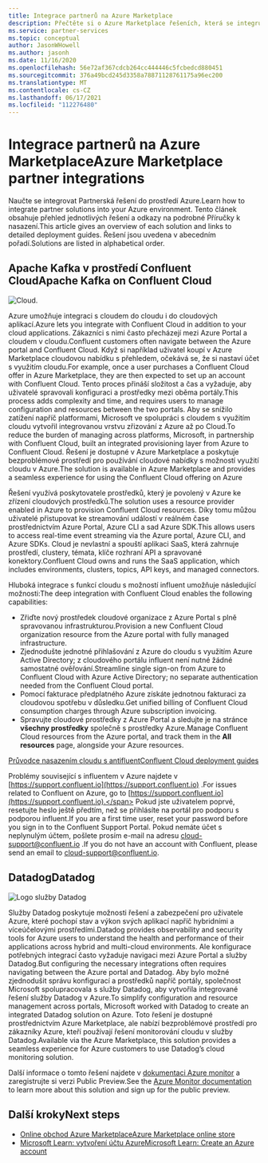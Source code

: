 ```yaml
---
title: Integrace partnerů na Azure Marketplace
description: Přečtěte si o Azure Marketplace řešeních, která se integrují s prostředím Azure, a získejte odkaz na Příručky k nasazení od partnerů Microsoftu.
ms.service: partner-services
ms.topic: conceptual
author: JasonWHowell
ms.author: jasonh
ms.date: 11/16/2020
ms.openlocfilehash: 56e72af367cdcb264cc444446c5fcbedcd880451
ms.sourcegitcommit: 376a49bcd245d3358a78871128761175a96ec200
ms.translationtype: MT
ms.contentlocale: cs-CZ
ms.lasthandoff: 06/17/2021
ms.locfileid: "112276480"
---
```

# <a name="azure-marketplace-partner-integrations"></a><span data-ttu-id="9997e-103">Integrace partnerů na Azure Marketplace</span><span class="sxs-lookup"><span data-stu-id="9997e-103">Azure Marketplace partner integrations</span></span>

<span data-ttu-id="9997e-104">Naučte se integrovat Partnerská řešení do prostředí Azure.</span><span class="sxs-lookup"><span data-stu-id="9997e-104">Learn how to integrate partner solutions into your Azure environment.</span></span> <span data-ttu-id="9997e-105">Tento článek obsahuje přehled jednotlivých řešení a odkazy na podrobné Příručky k nasazení.</span><span class="sxs-lookup"><span data-stu-id="9997e-105">This article gives an overview of each solution and links to detailed deployment guides.</span></span> <span data-ttu-id="9997e-106">Řešení jsou uvedena v abecedním pořadí.</span><span class="sxs-lookup"><span data-stu-id="9997e-106">Solutions are listed in alphabetical order.</span></span> 

## <a name="apache-kafka-on-confluent-cloud"></a><span data-ttu-id="9997e-107">Apache Kafka v prostředí Confluent Cloud</span><span class="sxs-lookup"><span data-stu-id="9997e-107">Apache Kafka on Confluent Cloud</span></span>

![Cloud.](./media/partners/confluent-cloud.png)

<span data-ttu-id="9997e-109">Azure umožňuje integraci s cloudem do cloudu i do cloudových aplikací.</span><span class="sxs-lookup"><span data-stu-id="9997e-109">Azure lets you integrate with Confluent Cloud in addition to your cloud applications.</span></span> <span data-ttu-id="9997e-110">Zákazníci s nimi často přecházejí mezi Azure Portal a cloudem v cloudu.</span><span class="sxs-lookup"><span data-stu-id="9997e-110">Confluent customers often navigate between the Azure portal and Confluent Cloud.</span></span> <span data-ttu-id="9997e-111">Když si například uživatel koupí v Azure Marketplace cloudovou nabídku s přehledem, očekává se, že si nastaví účet s využitím cloudu.</span><span class="sxs-lookup"><span data-stu-id="9997e-111">For example, once a user purchases a Confluent Cloud offer in Azure Marketplace, they are then expected to set up an account with Confluent Cloud.</span></span> <span data-ttu-id="9997e-112">Tento proces přináší složitost a čas a vyžaduje, aby uživatelé spravovali konfiguraci a prostředky mezi oběma portály.</span><span class="sxs-lookup"><span data-stu-id="9997e-112">This process adds complexity and time, and requires users to manage configuration and resources between the two portals.</span></span> <span data-ttu-id="9997e-113">Aby se snížilo zatížení napříč platformami, Microsoft ve spolupráci s cloudem s využitím cloudu vytvořil integrovanou vrstvu zřizování z Azure až po Cloud.</span><span class="sxs-lookup"><span data-stu-id="9997e-113">To reduce the burden of managing across platforms, Microsoft, in partnership with Confluent Cloud, built an integrated provisioning layer from Azure to Confluent Cloud.</span></span> <span data-ttu-id="9997e-114">Řešení je dostupné v Azure Marketplace a poskytuje bezproblémové prostředí pro používání cloudové nabídky s možností využití cloudu v Azure.</span><span class="sxs-lookup"><span data-stu-id="9997e-114">The solution is available in Azure Marketplace and  provides a seamless experience for using the Confluent Cloud offering on Azure</span></span>

<span data-ttu-id="9997e-115">Řešení využívá poskytovatele prostředků, který je povolený v Azure ke zřízení cloudových prostředků.</span><span class="sxs-lookup"><span data-stu-id="9997e-115">The solution uses a resource provider enabled in Azure to provision Confluent Cloud resources.</span></span> <span data-ttu-id="9997e-116">Díky tomu můžou uživatelé přistupovat ke streamování událostí v reálném čase prostřednictvím Azure Portal, Azure CLI a sad Azure SDK.</span><span class="sxs-lookup"><span data-stu-id="9997e-116">This allows users to access real-time event streaming via the Azure portal, Azure CLI, and Azure SDKs.</span></span> <span data-ttu-id="9997e-117">Cloud je nevlastní a spouští aplikaci SaaS, která zahrnuje prostředí, clustery, témata, klíče rozhraní API a spravované konektory.</span><span class="sxs-lookup"><span data-stu-id="9997e-117">Confluent Cloud owns and runs the SaaS application, which includes environments, clusters, topics, API keys, and managed connectors.</span></span>

<span data-ttu-id="9997e-118">Hluboká integrace s funkcí cloudu s možností influent umožňuje následující možnosti:</span><span class="sxs-lookup"><span data-stu-id="9997e-118">The deep integration with Confluent Cloud enables the following capabilities:</span></span>

- <span data-ttu-id="9997e-119">Zřiďte nový prostředek cloudové organizace z Azure Portal s plně spravovanou infrastrukturou.</span><span class="sxs-lookup"><span data-stu-id="9997e-119">Provision a new Confluent Cloud organization resource from the Azure portal with fully managed infrastructure.</span></span>
- <span data-ttu-id="9997e-120">Zjednodušte jednotné přihlašování z Azure do cloudu s využitím Azure Active Directory; z cloudového portálu influent není nutné žádné samostatné ověřování.</span><span class="sxs-lookup"><span data-stu-id="9997e-120">Streamline single sign-on from Azure to Confluent Cloud with Azure Active Directory; no separate authentication needed from the Confluent Cloud portal.</span></span>
- <span data-ttu-id="9997e-121">Pomocí fakturace předplatného Azure získáte jednotnou fakturaci za cloudovou spotřebu v důsledku.</span><span class="sxs-lookup"><span data-stu-id="9997e-121">Get unified billing of Confluent Cloud consumption charges through Azure subscription invoicing.</span></span>
- <span data-ttu-id="9997e-122">Spravujte cloudové prostředky z Azure Portal a sledujte je na stránce **všechny prostředky** společně s prostředky Azure.</span><span class="sxs-lookup"><span data-stu-id="9997e-122">Manage Confluent Cloud resources from the Azure portal, and track them in the **All resources** page, alongside your Azure resources.</span></span>

[<span data-ttu-id="9997e-123">Průvodce nasazením cloudu s antifluent</span><span class="sxs-lookup"><span data-stu-id="9997e-123">Confluent Cloud deployment guides</span></span>](https://docs.confluent.io/current/cloud/marketplace/index.html)

<span data-ttu-id="9997e-124">Problémy související s influentem v Azure najdete v [https://support.confluent.io](https://support.confluent.io) .</span><span class="sxs-lookup"><span data-stu-id="9997e-124">For issues related to Confluent on Azure, go to [https://support.confluent.io](https://support.confluent.io).</span></span> <span data-ttu-id="9997e-125">Pokud jste uživatelem poprvé, resetujte heslo ještě předtím, než se přihlásíte na portál pro podporu s podporou influent.</span><span class="sxs-lookup"><span data-stu-id="9997e-125">If you are a first time user, reset your password before you sign in to the Confluent Support Portal.</span></span> <span data-ttu-id="9997e-126">Pokud nemáte účet s neplynulým účtem, pošlete prosím e-mail na adresu [cloud-support@confluent.io](mailto:cloud-support@confluent.io) .</span><span class="sxs-lookup"><span data-stu-id="9997e-126">If you do not have an account with Confluent, please send an email to [cloud-support@confluent.io](mailto:cloud-support@confluent.io).</span></span>

## <a name="datadog"></a><span data-ttu-id="9997e-127">Datadog</span><span class="sxs-lookup"><span data-stu-id="9997e-127">Datadog</span></span>

![Logo služby Datadog](./media/partners/datadog.png)

<span data-ttu-id="9997e-129">Služby Datadog poskytuje možnosti řešení a zabezpečení pro uživatele Azure, které pochopí stav a výkon svých aplikací napříč hybridními a víceúčelovými prostředími.</span><span class="sxs-lookup"><span data-stu-id="9997e-129">Datadog provides observability and security tools for Azure users to understand the health and performance of their applications across hybrid and multi-cloud environments.</span></span> <span data-ttu-id="9997e-130">Ale konfigurace potřebných integrací často vyžaduje navigaci mezi Azure Portal a služby Datadog.</span><span class="sxs-lookup"><span data-stu-id="9997e-130">But configuring the necessary integrations often requires navigating between the Azure portal and Datadog.</span></span> <span data-ttu-id="9997e-131">Aby bylo možné zjednodušit správu konfigurací a prostředků napříč portály, společnost Microsoft spolupracovala s služby Datadog, aby vytvořila integrované řešení služby Datadog v Azure.</span><span class="sxs-lookup"><span data-stu-id="9997e-131">To simplify configuration and resource management across portals, Microsoft worked with Datadog to create an integrated Datadog solution on Azure.</span></span> <span data-ttu-id="9997e-132">Toto řešení je dostupné prostřednictvím Azure Marketplace, ale nabízí bezproblémové prostředí pro zákazníky Azure, kteří používají řešení monitorování cloudu v služby Datadog.</span><span class="sxs-lookup"><span data-stu-id="9997e-132">Available via the Azure Marketplace, this solution provides a seamless experience for Azure customers to use Datadog’s cloud monitoring solution.</span></span>

<span data-ttu-id="9997e-133">Další informace o tomto řešení najdete v [dokumentaci Azure monitor](/azure/azure-monitor/platform/partners#datadog) a zaregistrujte si verzi Public Preview.</span><span class="sxs-lookup"><span data-stu-id="9997e-133">See the [Azure Monitor documentation](/azure/azure-monitor/platform/partners#datadog) to learn more about this solution and sign up for the public preview.</span></span>

## <a name="next-steps"></a><span data-ttu-id="9997e-134">Další kroky</span><span class="sxs-lookup"><span data-stu-id="9997e-134">Next steps</span></span>

- [<span data-ttu-id="9997e-135">Online obchod Azure Marketplace</span><span class="sxs-lookup"><span data-stu-id="9997e-135">Azure Marketplace online store</span></span>](https://azure.microsoft.com/marketplace/)
- [<span data-ttu-id="9997e-136">Microsoft Learn: vytvoření účtu Azure</span><span class="sxs-lookup"><span data-stu-id="9997e-136">Microsoft Learn: Create an Azure account</span></span>](/learn/modules/create-an-azure-account/)
